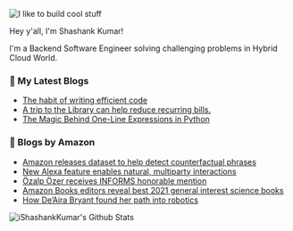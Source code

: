 ![I like to build cool stuff](https://res.cloudinary.com/dt8g3rhcy/image/upload/v1595929574/i_like_to_build_cool_shit._1_nzbwjh.png)

Hey y'all, I'm Shashank Kumar! 

I'm a Backend Software Engineer solving challenging problems in Hybrid Cloud World.

### 📕 My Latest Blogs
<!-- BLOG-POST-LIST:START -->
- [The habit of writing efficient code](https://medium.com/@ishashankkumar/the-habit-of-writing-efficient-code-153b05f04269?source=rss-d24dda280d5f------2)
- [A trip to the Library can help reduce recurring bills.](https://medium.com/swlh/a-trip-to-the-library-can-help-reduce-recurring-bills-23bca495cdf5?source=rss-d24dda280d5f------2)
- [The Magic Behind One-Line Expressions in Python](https://medium.com/swlh/the-magic-behind-one-line-expressions-in-python-816c10180c5c?source=rss-d24dda280d5f------2)
<!-- BLOG-POST-LIST:END -->

### 📕 Blogs by Amazon
<!-- AMAZON-BLOG-POST-LIST:START -->
- [Amazon releases dataset to help detect counterfactual phrases](https://www.amazon.science/blog/amazon-releases-dataset-to-help-detect-counterfactual-phrases)
- [New Alexa feature enables natural, multiparty interactions](https://www.amazon.science/blog/new-alexa-feature-enables-natural-multiparty-interactions)
- [Özalp Özer receives INFORMS honorable mention](https://www.amazon.science/latest-news/ozalp-ozer-receives-informs-honorable-mention-for-paper-identifying-fundraising-campaign-drivers)
- [Amazon Books editors reveal best 2021 general interest science books](https://www.amazon.science/latest-news/amazon-books-editors-announce-selections-for-best-2021-general-interest-science-books)
- [How De’Aira Bryant found her path into robotics](https://www.amazon.science/working-at-amazon/how-deaira-bryant-found-her-path-into-robotics)
<!-- AMAZON-BLOG-POST-LIST:END -->



<img align="center" alt="iShashankKumar's Github Stats" src="https://github-readme-stats.vercel.app/api?username=ishashankkumar&show_icons=true&hide_border=true" />
